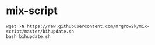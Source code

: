 # mix-script
```
wget -N https://raw.githubusercontent.com/mrgrow2k/mix-script/master/bihupdate.sh
bash bihupdate.sh
```
